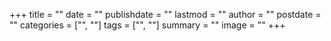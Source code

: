 +++
title = ""
date = ""
publishdate = ""
lastmod = ""
author = ""
postdate = ""
categories = ["", ""]
tags = ["", ""]
summary = ""
image = ""
+++
